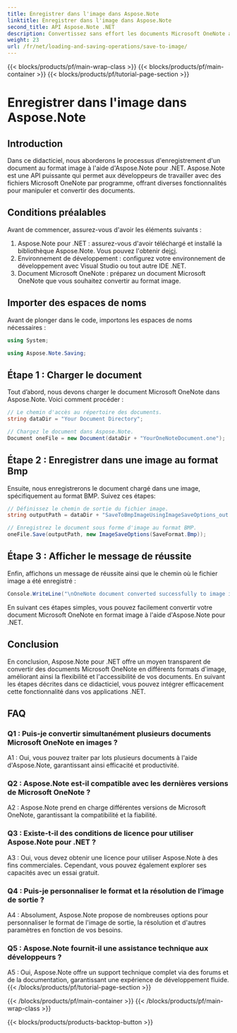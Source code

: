 ```yaml
---
title: Enregistrer dans l'image dans Aspose.Note
linktitle: Enregistrer dans l'image dans Aspose.Note
second_title: API Aspose.Note .NET
description: Convertissez sans effort les documents Microsoft OneNote au format image au format BMP avec Aspose.Note pour .NET. Intégration transparente, étapes simples et fonctionnalités robustes.
weight: 23
url: /fr/net/loading-and-saving-operations/save-to-image/
---
```


{{< blocks/products/pf/main-wrap-class >}}
{{< blocks/products/pf/main-container >}}
{{< blocks/products/pf/tutorial-page-section >}}

# Enregistrer dans l'image dans Aspose.Note

## Introduction

Dans ce didacticiel, nous aborderons le processus d'enregistrement d'un document au format image à l'aide d'Aspose.Note pour .NET. Aspose.Note est une API puissante qui permet aux développeurs de travailler avec des fichiers Microsoft OneNote par programme, offrant diverses fonctionnalités pour manipuler et convertir des documents.

## Conditions préalables

Avant de commencer, assurez-vous d'avoir les éléments suivants :

1.  Aspose.Note pour .NET : assurez-vous d'avoir téléchargé et installé la bibliothèque Aspose.Note. Vous pouvez l'obtenir de[ici](https://releases.aspose.com/note/net/).
2. Environnement de développement : configurez votre environnement de développement avec Visual Studio ou tout autre IDE .NET.
3. Document Microsoft OneNote : préparez un document Microsoft OneNote que vous souhaitez convertir au format image.

## Importer des espaces de noms

Avant de plonger dans le code, importons les espaces de noms nécessaires :

```csharp
using System;

using Aspose.Note.Saving;
```

## Étape 1 : Charger le document

Tout d’abord, nous devons charger le document Microsoft OneNote dans Aspose.Note. Voici comment procéder :

```csharp
// Le chemin d'accès au répertoire des documents.
string dataDir = "Your Document Directory";

// Chargez le document dans Aspose.Note.
Document oneFile = new Document(dataDir + "YourOneNoteDocument.one");
```

## Étape 2 : Enregistrer dans une image au format Bmp

Ensuite, nous enregistrerons le document chargé dans une image, spécifiquement au format BMP. Suivez ces étapes:

```csharp
// Définissez le chemin de sortie du fichier image.
string outputPath = dataDir + "SaveToBmpImageUsingImageSaveOptions_out.bmp";

// Enregistrez le document sous forme d'image au format BMP.
oneFile.Save(outputPath, new ImageSaveOptions(SaveFormat.Bmp));
```

## Étape 3 : Afficher le message de réussite

Enfin, affichons un message de réussite ainsi que le chemin où le fichier image a été enregistré :

```csharp
Console.WriteLine("\nOneNote document converted successfully to image in BMP format.\nFile saved at " + outputPath);
```

En suivant ces étapes simples, vous pouvez facilement convertir votre document Microsoft OneNote en format image à l'aide d'Aspose.Note pour .NET.

## Conclusion

En conclusion, Aspose.Note pour .NET offre un moyen transparent de convertir des documents Microsoft OneNote en différents formats d'image, améliorant ainsi la flexibilité et l'accessibilité de vos documents. En suivant les étapes décrites dans ce didacticiel, vous pouvez intégrer efficacement cette fonctionnalité dans vos applications .NET.

## FAQ

### Q1 : Puis-je convertir simultanément plusieurs documents Microsoft OneNote en images ?

A1 : Oui, vous pouvez traiter par lots plusieurs documents à l'aide d'Aspose.Note, garantissant ainsi efficacité et productivité.

### Q2 : Aspose.Note est-il compatible avec les dernières versions de Microsoft OneNote ?

A2 : Aspose.Note prend en charge différentes versions de Microsoft OneNote, garantissant la compatibilité et la fiabilité.

### Q3 : Existe-t-il des conditions de licence pour utiliser Aspose.Note pour .NET ?

A3 : Oui, vous devez obtenir une licence pour utiliser Aspose.Note à des fins commerciales. Cependant, vous pouvez également explorer ses capacités avec un essai gratuit.

### Q4 : Puis-je personnaliser le format et la résolution de l’image de sortie ?

A4 : Absolument, Aspose.Note propose de nombreuses options pour personnaliser le format de l'image de sortie, la résolution et d'autres paramètres en fonction de vos besoins.

### Q5 : Aspose.Note fournit-il une assistance technique aux développeurs ?

A5 : Oui, Aspose.Note offre un support technique complet via des forums et de la documentation, garantissant une expérience de développement fluide.
{{< /blocks/products/pf/tutorial-page-section >}}

{{< /blocks/products/pf/main-container >}}
{{< /blocks/products/pf/main-wrap-class >}}

{{< blocks/products/products-backtop-button >}}
